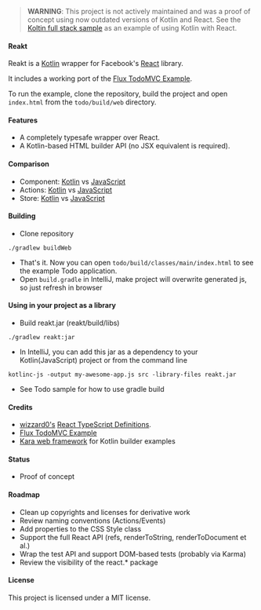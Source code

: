 > **WARNING**: This project is not actively maintained and was a proof of concept
> using now outdated versions of Kotlin and React. See the [Koltin full stack sample](https://github.com/Kotlin/kotlin-fullstack-sample) as an example of using Kotlin with React.


#### Reakt

Reakt is a [Kotlin](http://kotlinlang.org/) wrapper for Facebook's [React](http://facebook.github.io/react/) library.

It includes a working port of the [Flux TodoMVC Example](https://github.com/facebook/flux/tree/3.1.0/examples/flux-todomvc).

To run the example, clone the repository, build the project and open `index.html` from the `todo/build/web` directory.

#### Features
* A completely typesafe wrapper over React.
* A Kotlin-based HTML builder API (no JSX equivalent is required).

#### Comparison
* Component: [Kotlin](todo/src/main/kotlin/todo/components/TodoItem.kt)  vs [JavaScript](https://github.com/facebook/flux/tree/3.1.0/examples/flux-todomvc/js/components/TodoItem.react.js)
* Actions: [Kotlin](todo/src/main/kotlin/todo/actions/Actions.kt)  vs [JavaScript](https://github.com/facebook/flux/tree/3.1.0/examples/flux-todomvc/js/actions/TodoActions.js)
* Store: [Kotlin](todo/src/main/kotlin/todo/stores/TodoStore.kt)  vs [JavaScript](https://github.com/facebook/flux/tree/3.1.0/examples/flux-todomvc/js/stores/TodoStore.js)

#### Building
* Clone repository
```
./gradlew buildWeb
```

* That's it. Now you can open `todo/build/classes/main/index.html` to see the example Todo application.
* Open `build.gradle` in IntelliJ, make project will overwrite generated js, so just refresh in browser

#### Using in your project as a library
* Build reakt.jar (reakt/build/libs)
```
./gradlew reakt:jar
```

* In IntelliJ, you can add this jar as a dependency to your Kotlin(JavaScript) project or from the command line
```
kotlinc-js -output my-awesome-app.js src -library-files reakt.jar
```
* See Todo sample for how to use gradle build

#### Credits
* [wizzard0's](https://github.com/wizzard0) [React TypeScript Definitions](https://github.com/wizzard0/react-typescript-definitions).
* [Flux TodoMVC Example](https://github.com/facebook/flux/tree/3.1.0/examples/flux-todomvc)
* [Kara web framework](http://karaframework.com/) for Kotlin builder examples

#### Status
* Proof of concept

#### Roadmap
* Clean up copyrights and licenses for derivative work
* Review naming conventions (Actions/Events)
* Add properties to the CSS Style class
* Support the full React API (refs, renderToString, renderToDocument et al.)
* Wrap the test API and support DOM-based tests (probably via Karma)
* Review the visibility of the react.\* package

#### License
This project is licensed under a MIT license.
